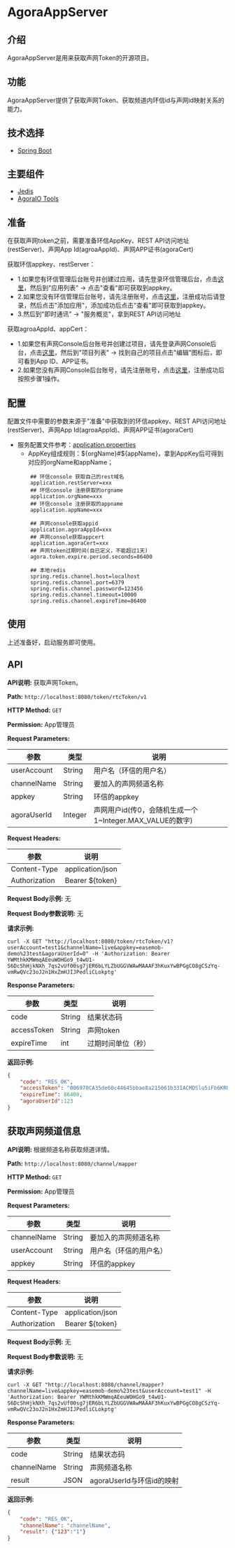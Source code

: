 # AgoraAppServer

## 介绍
AgoraAppServer是用来获取声网Token的开源项目。

## 功能
AgoraAppServer提供了获取声网Token、获取频道内环信id与声网id映射关系的能力。

## 技术选择
* [Spring Boot](https://spring.io/projects/spring-boot)

## 主要组件
* [Jedis](https://tool.oschina.net/uploads/apidocs/redis/clients/jedis/Jedis.html)
* [AgoraIO Tools](https://github.com/AgoraIO/Tools/tree/dev/accesstoken2/DynamicKey/AgoraDynamicKey/java)

## 准备
在获取声网token之前，需要准备环信AppKey、REST API访问地址(restServer)、声网App Id(agroaAppId)、声网APP证书(agoraCert)

获取环信appkey、restServer：
- 1.如果您有环信管理后台账号并创建过应用，请先登录环信管理后台，点击[这里](https://console.easemob.com/user/login)，然后到"应用列表" -> 点击"查看"即可获取到appkey。
- 2.如果您没有环信管理后台账号，请先注册账号，点击[这里](https://console.easemob.com/user/register)，注册成功后请登录，然后点击"添加应用"，添加成功后点击"查看"即可获取到appkey。
- 3.然后到"即时通讯" -> "服务概览"，拿到REST API访问地址

获取agroaAppId、appCert：
- 1.如果您有声网Console后台账号并创建过项目，请先登录声网Console后台，点击[这里](https://sso.agora.io/cn/login/)，然后到"项目列表" -> 找到自己的项目点击"编辑"图标后，即可看到App ID、APP证书。
- 2.如果您没有声网Console后台账号，请先注册账号，点击[这里](https://sso.agora.io/cn/v4/signup)，注册成功后按照步骤1操作。

## 配置
配置文件中需要的参数来源于"准备"中获取到的环信appkey、REST API访问地址(restServer)、声网App Id(agroaAppId)、声网APP证书(agoraCert)
- 服务配置文件参考：[application.properties](./agora-app-server/src/main/resources/application.properties)
    - AppKey组成规则：${orgName}#${appName}，拿到AppKey后可得到对应的orgName和appName；
    ```
        ## 环信console 获取自己的rest域名
        application.restServer=xxx
        ## 环信console 注册获取的orgname
        application.orgName=xxx
        ## 环信console 注册获取的appname
        application.appName=xxx
        
        ## 声网console获取appid
        application.agoraAppId=xxx
        ## 声网console获取appcert
        application.agoraCert=xxx
        ## 声网token过期时间(自已定义，不能超过1天)
        agora.token.expire.period.seconds=86400
        
        ## 本地redis
        spring.redis.channel.host=localhost
        spring.redis.channel.port=6379
        spring.redis.channel.password=123456
        spring.redis.channel.timeout=10000
        spring.redis.channel.expireTime=86400
    ```

## 使用

上述准备好，启动服务即可使用。

## API

**API说明:** 获取声网Token。

**Path:** `http://localhost:8080/token/rtcToken/v1`

**HTTP Method:** `GET`

**Permission:** App管理员

**Request Parameters:**

| 参数 | 类型 | 说明  |
| --- | --- | --- |
| userAccount | String | 用户名（环信的用户名） |
| channelName | String | 要加入的声网频道名称 |
| appkey      | String| 环信的appkey |
| agoraUserId | Integer | 声网用户id(传0，会随机生成一个1~Integer.MAX_VALUE的数字) |

**Request Headers:** 

| 参数 | 说明  |
| --- | --- |
| Content-Type  | application/json |
| Authorization | Bearer ${token} |

**Request Body示例:** 无

**Request Body参数说明:** 无


**请求示例:**

```
curl -X GET "http://localhost:8080/token/rtcToken/v1?userAccount=test1&channelName=live&appkey=easemob-demo%23test&agoraUserId=0" -H 'Authorization: Bearer YWMthkKMWmqAEeuWOHGo9_t4wU1-S6DcShHjkNXh_7qs2vUf00sg7jER6bLYLZbUGGVWAwMAAAF3hKuxYwBPGgCO8gCSzYq-vmRwQVc23oJ2n1HxZmHJIJPedliCLokptg'
```

**Response Parameters:**

| 参数 | 类型 | 说明  |
| --- | --- | --- |
| code | String | 结果状态码 |
| accessToken | String | 声网token |
| expireTime | int | 过期时间单位（秒） |

**返回示例:**

```json
{
    "code": "RES_0K",
    "accessToken": "006970CA35de60c44645bbae8a215061b33IACMDSlu5iFb6KRUFHJfPGkwABytAJfHZb3PGR7S+2cGUwYf3+74PfJ8IgD4AIB/3H0vYAQAAQBsOi5gAgBsOi5gAwBsOi5gBABsOi5g",
    "expireTime": 86400,
    "agoraUserId":123
}
```


## 获取声网频道信息

**API说明:** 根据频道名称获取频道详情。

**Path:** `http://localhost:8080/channel/mapper`

**HTTP Method:** `GET`

**Permission:** App管理员

**Request Parameters:**

| 参数 | 类型 | 说明  |
| --- | --- | --- |
| channelName | String | 要加入的声网频道名称 |
| userAccount | String | 用户名（环信的用户名） |
| appkey      | String| 环信的appkey |

**Request Headers:** 

| 参数 | 说明  |
| --- | --- |
| Content-Type  | application/json |
| Authorization | Bearer ${token} |

**Request Body示例:** 无

**Request Body参数说明:** 无


**请求示例:**

```
curl -X GET "http://localhost:8080/channel/mapper?channelName=live&appkey=easemob-demo%23test&userAccount=test1" -H 'Authorization: Bearer YWMthkKMWmqAEeuWOHGo9_t4wU1-S6DcShHjkNXh_7qs2vUf00sg7jER6bLYLZbUGGVWAwMAAAF3hKuxYwBPGgCO8gCSzYq-vmRwQVc23oJ2n1HxZmHJIJPedliCLokptg'
```

**Response Parameters:**

| 参数 | 类型 | 说明  |
| --- | --- | --- |
| code | String | 结果状态码 |
| channelName | String | 声网频道名称 |
| result | JSON| agoraUserId与环信id的映射 |

**返回示例:**

```json
{
    "code": "RES_0K",
    "channelName": "channelName",
    "result": {"123":"1"}
}
```
